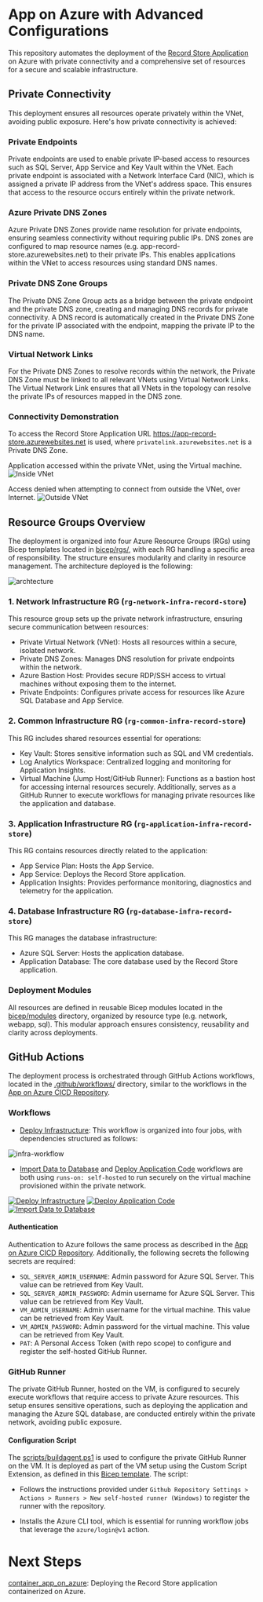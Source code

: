 # App on Azure with Advanced Configurations

This repository automates the deployment of the [Record Store Application](https://github.com/MaryKroustali/record_store_app) on Azure with private connectivity and a comprehensive set of resources for a secure and scalable infrastructure.

## Private Connectivity
This deployment ensures all resources operate privately within the VNet, avoiding public exposure. Here's how private connectivity is achieved:

### Private Endpoints

Private endpoints are used to enable private IP-based access to resources such as SQL Server, App Service and Key Vault within the VNet. Each private endpoint is associated with a Network Interface Card (NIC), which is assigned a private IP address from the VNet's address space. This ensures that access to the resource occurs entirely within the private network.

### Azure Private DNS Zones

Azure Private DNS Zones provide name resolution for private endpoints, ensuring seamless connectivity without requiring public IPs. DNS zones are configured to map resource names (e.g. app-record-store.azurewebsites.net) to their private IPs.
This enables applications within the VNet to access resources using standard DNS names.

### Private DNS Zone Groups

The Private DNS Zone Group acts as a bridge between the private endpoint and the private DNS zone, creating and managing DNS records for private connectivity. A DNS record is automatically created in the Private DNS Zone for the private IP associated with the endpoint, mapping the private IP to the DNS name.

### Virtual Network Links

For the Private DNS Zones to resolve records within the network, the Private DNS Zone must be linked to all relevant VNets using Virtual Network Links. The Virtual Network Link ensures that all VNets in the topology can resolve the private IPs of resources mapped in the DNS zone.

### Connectivity Demonstration

To access the Record Store Application URL https://app-record-store.azurewebsites.net is used, where `privatelink.azurewebsites.net` is a Private DNS Zone.

Application accessed within the private VNet, using the Virtual machine.
![Inside VNet](./images/app-internal.png)

Access denied when attempting to connect from outside the VNet, over Internet.
![Outside VNet](./images/app-external.png)


## Resource Groups Overview

The deployment is organized into four Azure Resource Groups (RGs) using Bicep templates located in [bicep/rgs/](./bicep/rgs/), with each RG handling a specific area of responsibility. The structure ensures modularity and clarity in resource management. The architecture deployed is the following:

![archtecture](./images/architecture.jpg)

### 1. Network Infrastructure RG (`rg-network-infra-record-store`)

This resource group sets up the private network infrastructure, ensuring secure communication between resources:

- Private Virtual Network (VNet): Hosts all resources within a secure, isolated network.
- Private DNS Zones: Manages DNS resolution for private endpoints within the network.
- Azure Bastion Host: Provides secure RDP/SSH access to virtual machines without exposing them to the internet.
- Private Endpoints: Configures private access for resources like Azure SQL Database and App Service.

### 2. Common Infrastructure RG (`rg-common-infra-record-store`)

This RG includes shared resources essential for operations:

- Key Vault: Stores sensitive information such as SQL and VM credentials.
- Log Analytics Workspace: Centralized logging and monitoring for Application Insights.
- Virtual Machine (Jump Host/GitHub Runner): Functions as a bastion host for accessing internal resources securely. Additionally, serves as a GitHub Runner to execute workflows for managing private resources like the application and database.

### 3. Application Infrastructure RG (`rg-application-infra-record-store`)

This RG contains resources directly related to the application:

- App Service Plan: Hosts the App Service.
- App Service: Deploys the Record Store application.
- Application Insights: Provides performance monitoring, diagnostics and telemetry for the application.

### 4. Database Infrastructure RG (`rg-database-infra-record-store`)

This RG manages the database infrastructure:

- Azure SQL Server: Hosts the application database.
- Application Database: The core database used by the Record Store application.

### Deployment Modules

All resources are defined in reusable Bicep modules located in the [bicep/modules](./bicep/modules/) directory, organized by resource type (e.g. network, webapp, sql). This modular approach ensures consistency, reusability and clarity across deployments.

## GitHub Actions
The deployment process is orchestrated through GitHub Actions workflows, located in the [.github/workflows/](./.github/workflows/) directory, similar to the workflows in the [App on Azure CICD Repository](https://github.com/MaryKroustali/app_on_azure_cicd).

### Workflows

- [Deploy Infrastructure](.github/workflows/deploy_infra.yaml): This workflow is organized into four jobs, with dependencies structured as follows:

![infra-workflow](./images/infra-workflow-jobs.png)

- [Import Data to Database](.github/workflows/import_db_data.yaml) and [Deploy Application Code](.github/workflows/deploy_app_code.yaml) workflows are both using `runs-on: self-hosted` to run securely on the virtual machine provisioned within the private network.

[![Deploy Infrastructure](https://github.com/MaryKroustali/private_app_on_azure/actions/workflows/deploy_infra.yaml/badge.svg)](https://github.com/MaryKroustali/private_app_on_azure/actions/workflows/deploy_infra.yaml) [![Deploy Application Code](https://github.com/MaryKroustali/private_app_on_azure/actions/workflows/deploy_app_code.yaml/badge.svg)](https://github.com/MaryKroustali/private_app_on_azure/actions/workflows/deploy_app_code.yaml) [![Import Data to Database](https://github.com/MaryKroustali/private_app_on_azure/actions/workflows/import_db_data.yaml/badge.svg)](https://github.com/MaryKroustali/private_app_on_azure/actions/workflows/import_db_data.yaml)

#### Authentication

Authentication to Azure follows the same process as described in the [App on Azure CICD Repository](https://github.com/MaryKroustali/app_on_azure_cicd). Additionally, the following secrets the following secrets are required:

- `SQL_SERVER_ADMIN_USERNAME`: Admin password for Azure SQL Server. This value can be retrieved from Key Vault.
- `SQL_SERVER_ADMIN_PASSWORD`: Admin username for Azure SQL Server. This value can be retrieved from Key Vault.
- `VM_ADMIN_USERNAME`: Admin username for the virtual machine. This value can be retrieved from Key Vault.
- `VM_ADMIN_PASSWORD`: Admin password for the virtual machine. This value can be retrieved from Key Vault.
- `PAT`: A Personal Access Token (with repo scope) to configure and register the self-hosted GitHub Runner.

### GitHub Runner

The private GitHub Runner, hosted on the VM, is configured to securely execute workflows that require access to private Azure resources. This setup ensures sensitive operations, such as deploying the application and managing the Azure SQL database, are conducted entirely within the private network, avoiding public exposure.

#### Configuration Script

The [scripts/buildagent.ps1](./scripts/buildagent.ps1) is used to configure the private GitHub Runner on the VM. It is deployed as part of the VM setup using the Custom Script Extension, as defined in this [Bicep template](./bicep/modules/vm/windows.bicep). The script:

- Follows the instructions provided under `Github Repository Settings > Actions > Runners > New self-hosted runner (Windows)` to register the runner with the repository.

- Installs the Azure CLI tool, which is essential for running workflow jobs that leverage the `azure/login@v1` action.

# Next Steps
[container_app_on_azure](https://github.com/MaryKroustali/container_app_on_azure): Deploying the Record Store application containerized on Azure.
